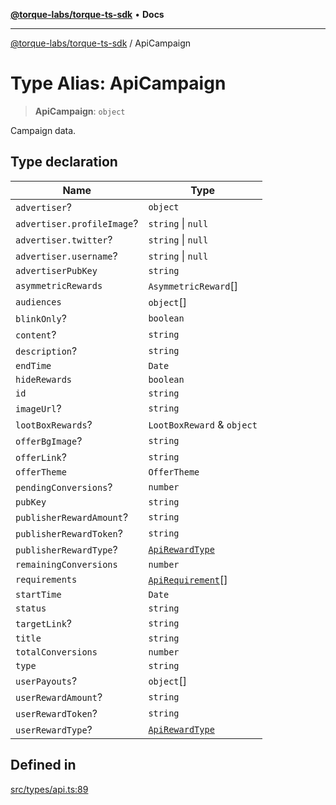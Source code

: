 [**@torque-labs/torque-ts-sdk**](../README.md) • **Docs**

***

[@torque-labs/torque-ts-sdk](../globals.md) / ApiCampaign

# Type Alias: ApiCampaign

> **ApiCampaign**: `object`

Campaign data.

## Type declaration

| Name | Type |
| ------ | ------ |
| `advertiser`? | `object` |
| `advertiser.profileImage`? | `string` \| `null` |
| `advertiser.twitter`? | `string` \| `null` |
| `advertiser.username`? | `string` \| `null` |
| `advertiserPubKey` | `string` |
| `asymmetricRewards` | `AsymmetricReward`[] |
| `audiences` | `object`[] |
| `blinkOnly`? | `boolean` |
| `content`? | `string` |
| `description`? | `string` |
| `endTime` | `Date` |
| `hideRewards` | `boolean` |
| `id` | `string` |
| `imageUrl`? | `string` |
| `lootBoxRewards`? | `LootBoxReward` & `object` |
| `offerBgImage`? | `string` |
| `offerLink`? | `string` |
| `offerTheme` | `OfferTheme` |
| `pendingConversions`? | `number` |
| `pubKey` | `string` |
| `publisherRewardAmount`? | `string` |
| `publisherRewardToken`? | `string` |
| `publisherRewardType`? | [`ApiRewardType`](../enumerations/ApiRewardType.md) |
| `remainingConversions` | `number` |
| `requirements` | [`ApiRequirement`](ApiRequirement.md)[] |
| `startTime` | `Date` |
| `status` | `string` |
| `targetLink`? | `string` |
| `title` | `string` |
| `totalConversions` | `number` |
| `type` | `string` |
| `userPayouts`? | `object`[] |
| `userRewardAmount`? | `string` |
| `userRewardToken`? | `string` |
| `userRewardType`? | [`ApiRewardType`](../enumerations/ApiRewardType.md) |

## Defined in

[src/types/api.ts:89](https://github.com/torque-labs/torque-ts-sdk/blob/e34efdf278512e8a58bacdba966e9cd90b1db20a/src/types/api.ts#L89)
